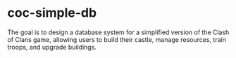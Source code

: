 # coc-simple-db
The goal is to design a database system for a simplified version of the Clash of Clans game, allowing users to build their castle, manage resources, train troops, and upgrade buildings.
